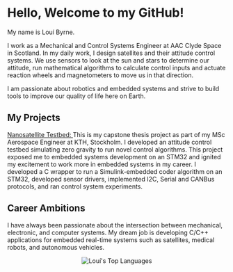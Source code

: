 # Hello, Welcome to my GitHub!

My name is Louí Byrne.

I work as a Mechanical and Control Systems Engineer at AAC Clyde Space in Scotland.
In my daily work, I design satellites and their attitude control systems. We use sensors to look at the sun and stars to determine our attitude, run mathematical algorithms to calculate control inputs and actuate reaction wheels and magnetometers to move us  in that direction.

I am passionate about robotics and embedded systems and strive to build tools to improve our quality of life here on Earth.

## My Projects
[Nanosatellite Testbed: ](https://github.com/loby368/Nanosatellite-Testbed) This is my capstone thesis project as part of my MSc Aerospace Engineer at KTH, Stockholm. 
I developed an attitude control testbed simulating zero gravity to run novel control algorithms. This project exposed me to embedded systems development on an STM32 and ignited my excitement to work more in embedded systems in my career. I developed a C wrapper to run a Simulink-embedded coder algorithm on an STM32, developed sensor drivers, implemented I2C, Serial and CANBus protocols, and ran control system experiments.

## Career Ambitions
I have always been passionate about the intersection between mechanical, electronic, and computer systems.
My dream job is developing C/C++ applications for embedded real-time systems such as satellites, medical robots, and autonomous vehicles.

<p align="center">
<img align="center" src="https://github-readme-stats.vercel.app/api/top-langs/?username=loby368&langs_count=10&layout=compact&hide=jupyter%20notebook,processing" alt="Louí's Top Languages" />
</p>
